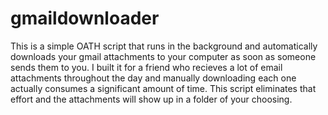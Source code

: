 # gmaildownloader

This is a simple OATH script that runs in the background and automatically downloads your gmail attachments to your computer as soon as someone sends them to you.  I built it for a friend who recieves a lot of email attachments throughout the day and manually downloading each one actually consumes a significant amount of time.  This script eliminates that effort and the attachments will show up in a folder of your choosing.
